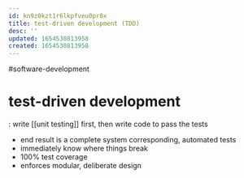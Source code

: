 ```yaml
---
id: kn9z0kzt1r6lkpfveu0pr8x
title: test-driven development (TDD)
desc: ''
updated: 1654530813958
created: 1654530813958
---
```

#software-development 
# test-driven development
: write [[unit testing]] first, then write code to pass the tests
- end result is a complete system corresponding, automated tests
- immediately know where things break
- 100% test coverage
- enforces modular, deliberate design
